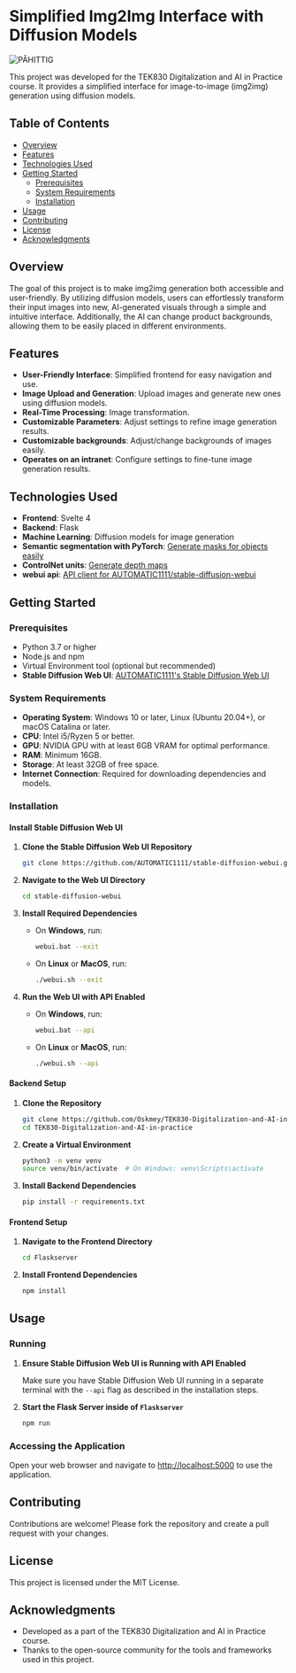 # Simplified Img2Img Interface with Diffusion Models

![PÅHITTIG](https://github.com/user-attachments/assets/977b859d-74a0-470b-afb1-18fc1cd5ea5f)

This project was developed for the TEK830 Digitalization and AI in Practice course. It provides a simplified interface for image-to-image (img2img) generation using diffusion models.

## Table of Contents

- [Overview](#overview)
- [Features](#features)
- [Technologies Used](#technologies-used)
- [Getting Started](#getting-started)
    - [Prerequisites](#prerequisites)
    - [System Requirements](#system-requirements)
    - [Installation](#installation)
- [Usage](#usage)
- [Contributing](#contributing)
- [License](#license)
- [Acknowledgments](#acknowledgments)

## Overview

The goal of this project is to make img2img generation both accessible and user-friendly. By utilizing diffusion models, users can effortlessly transform their input images into new, AI-generated visuals through a simple and intuitive interface. Additionally, the AI can change product backgrounds, allowing them to be easily placed in different environments.

## Features

- **User-Friendly Interface**: Simplified frontend for easy navigation and use.
- **Image Upload and Generation**: Upload images and generate new ones using diffusion models.
- **Real-Time Processing**: Image transformation.
- **Customizable Parameters**: Adjust settings to refine image generation results.
- **Customizable backgrounds**: Adjust/change backgrounds of images easily.
- **Operates on an intranet**: Configure settings to fine-tune image generation results.

## Technologies Used

- **Frontend**: Svelte 4
- **Backend**: Flask
- **Machine Learning**: Diffusion models for image generation
- **Semantic segmentation with PyTorch**: [Generate masks for objects easily](https://github.com/milesial/Pytorch-UNet)
- **ControlNet units**: [Generate depth maps](https://github.com/lllyasviel/ControlNet)
- **webui api**: [API client for AUTOMATIC1111/stable-diffusion-webui](https://github.com/mix1009/sdwebuiapi)

## Getting Started

### Prerequisites

- Python 3.7 or higher
- Node.js and npm
- Virtual Environment tool (optional but recommended)
- **Stable Diffusion Web UI**: [AUTOMATIC1111's Stable Diffusion Web UI](https://github.com/AUTOMATIC1111/stable-diffusion-webui)

### System Requirements

- **Operating System**: Windows 10 or later, Linux (Ubuntu 20.04+), or macOS Catalina or later.
- **CPU**: Intel i5/Ryzen 5 or better.
- **GPU**: NVIDIA GPU with at least 6GB VRAM for optimal performance.
- **RAM**: Minimum 16GB.
- **Storage**: At least 32GB of free space.
- **Internet Connection**: Required for downloading dependencies and models.


### Installation

#### Install Stable Diffusion Web UI

1. **Clone the Stable Diffusion Web UI Repository**

    ```bash
    git clone https://github.com/AUTOMATIC1111/stable-diffusion-webui.git
    ```

2. **Navigate to the Web UI Directory**

    ```bash
    cd stable-diffusion-webui
    ```

3. **Install Required Dependencies**

    - On **Windows**, run:

        ```bash
        webui.bat --exit
        ```

    - On **Linux** or **MacOS**, run:

        ```bash
        ./webui.sh --exit
        ```

4. **Run the Web UI with API Enabled**

    - On **Windows**, run:

        ```bash
        webui.bat --api
        ```

    - On **Linux** or **MacOS**, run:

        ```bash
        ./webui.sh --api
        ```

#### Backend Setup

1. **Clone the Repository**

    ```bash
    git clone https://github.com/Oskmey/TEK830-Digitalization-and-AI-in-practice.git
    cd TEK830-Digitalization-and-AI-in-practice
    ```

2. **Create a Virtual Environment**

    ```bash
    python3 -m venv venv
    source venv/bin/activate  # On Windows: venv\Scripts\activate
    ```

3. **Install Backend Dependencies**

    ```bash
    pip install -r requirements.txt
    ```

#### Frontend Setup

1. **Navigate to the Frontend Directory**

    ```bash
    cd Flaskserver
    ```

2. **Install Frontend Dependencies**

    ```bash
    npm install
    ```

## Usage

### Running

1. **Ensure Stable Diffusion Web UI is Running with API Enabled**

    Make sure you have Stable Diffusion Web UI running in a separate terminal with the `--api` flag as described in the installation steps.

2. **Start the Flask Server inside of `Flaskserver`**

    ```bash
    npm run
    ```

### Accessing the Application

Open your web browser and navigate to [http://localhost:5000](http://localhost:5000) to use the application.

## Contributing

Contributions are welcome! Please fork the repository and create a pull request with your changes.

## License

This project is licensed under the MIT License.

## Acknowledgments

- Developed as a part of the TEK830 Digitalization and AI in Practice course.
- Thanks to the open-source community for the tools and frameworks used in this project.
